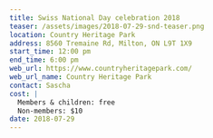 ```yaml
---
title: Swiss National Day celebration 2018
teaser: /assets/images/2018-07-29-snd-teaser.png
location: Country Heritage Park
address: 8560 Tremaine Rd, Milton, ON L9T 1X9
start_time: 12:00 pm
end_time: 6:00 pm
web_url: https://www.countryheritagepark.com/
web_url_name: Country Heritage Park
contact: Sascha
cost: |
  Members & children: free
  Non-members: $10
date: 2018-07-29
---
```

